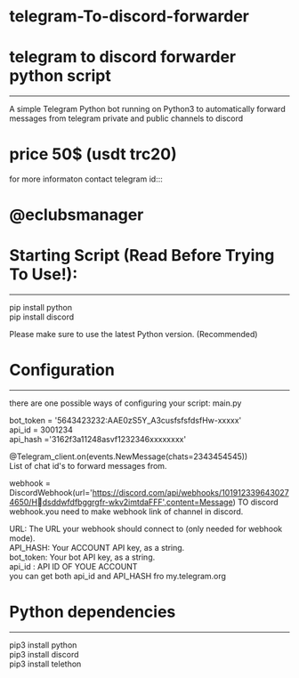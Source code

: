 # telegram-To-discord-forwarder
# telegram to discord forwarder python script 
------------------------------------------------------------------------------------------------------------------------------------
A simple Telegram Python bot running on Python3 to automatically forward messages from telegram private and public channels to discord
# price 50$  (usdt trc20)                                                                                  
for more informaton contact  telegram id:::                                                                                 
# @eclubsmanager                                                        


# Starting Script (Read Before Trying To Use!):
--------------------------------------------------------------------------------------------------------------------------------------
pip install python                                                                                                         
pip install discord                                                                                                                        

Please make sure to use the latest Python version. (Recommended)

# Configuration

--------------------------------------------------------------------------------------------------------------------------------------
there are one possible ways of configuring your script:  main.py


bot_token = '5643423232:AAE0zS5Y_A3cusfsfsfdsfHw-xxxxx'                                                                                                             
api_id = 3001234                                                                              
api_hash ='3162f3a11248asvf1232346xxxxxxxx'                                                      


@Telegram_client.on(events.NewMessage(chats=2343454545))                                                                                                  
List of chat id's to forward messages from.                                                                                

 webhook = DiscordWebhook(url='https://discord.com/api/webhooks/1019123396430274650/Hُdsddwfdfbggrgfr-wkv2imtdaFFF',content=Message)
TO discord webhook.you need to make webhook link of channel in discord.

URL: The URL your webhook should connect to (only needed for webhook mode).                                                            
API_HASH: Your ACCOUNT API key, as a string.                                                                              
bot_token: Your bot API key, as a string.                                                                      
api_id : API ID OF YOUE ACCOUNT                                                                                                  
you can get both api_id and API_HASH  fro my.telegram.org                                                


# Python dependencies
--------------------------------------------------------------------------------------------------------------------------------------
pip3 install python                                                                                                    
pip3 install discord                                                                                                                                                     
pip3 install telethon


